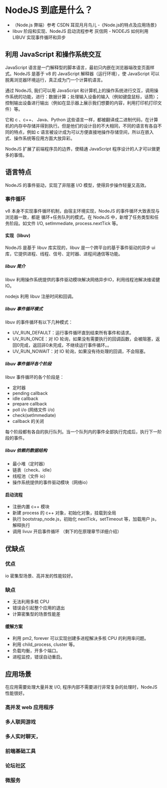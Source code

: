 # NodeJS 到底是什么？
- （Node.js 弊端）参考 CSDN 耳双月月鸟儿 -《Node.js的特点及应用场景》
- libuv 阶段和实现、NodeJS 启动流程参考 灰信网 - NODEJS 如何利用 LIBUV 实现事件循环和异步
## 利用 JavaScript 和操作系统交互
JavaScript 语言是一门解释型的脚本语言，最初只内嵌在浏览器端改变页面样式。NodeJS 是基于 v8 的 JavaScript 解释器（运行环境），使 JavaScript 可以脱离浏览器环境运行，真正成为门一个计算机语言。

通过 NodeJS, 我们可以用 JavaScript 和计算机上的操作系统进行交互，调用操作系统的功能，进行：数据计算；处理输入设备的输入（例如键盘鼠标，话筒）；控制输出设备进行输出（例如在显示器上展示我们想要的内容，利用打印机打印文件）等。

它和 c 、c++、 Java、Python 这些语言一样，都被翻译成二进制代码，在计算机的内存中存储并得到执行。但是他们的设计目的不大相同，不同的语言有各自不同的特点，例如 c 语言被设计成为可以方便直接地操作存储空间，所以在嵌入式、操作系统等应用方面大放异彩。

NodeJS 扩展了前端程序员的边界，使精通 JavaScript 程序设计的人才可以做更多的事情。
## 语言特点
NodeJS 的事件驱动，实现了非阻塞 I/O 模型，使得异步操作轻量又高效。
### 事件循环
v8 本身不实现事件循环机制，由宿主环境实现，NodeJS 的事件循环大致表现与浏览器一致，都是 循环+任务队列的模式。在 NodeJS 中，新增了任务类型和任务阶段。如文件 I/O, setImmediate, process.nextTick 等。
#### 实现（libuv)
NodeJS 是基于 libuv 库实现的，libuv 是一个跨平台的基于事件驱动的异步 ui 库，它提供进程、线程、信号、定时器、进程间通信等功能。
##### libuv 简介
libuv 利用操作系统提供的事件驱动模块解决网络异步IO，利用线程池解决维诺健IO。

nodejs 利用 libuv  注册时间和回调。
##### libuv 事件循环模式
libuv 的事件循环有以下几种模式：
- UV_RUN_DEFAULT：运行事件循环直到结束所有事件和请求。
- UV_RUN_ONCE：对 IO 轮询，如果没有需要执行的回调函数，会被阻塞，返回0完成，返回非0未完成，不继续运行事件循环。。
- UV_RUN_NOWAIT：对 IO 轮询，如果没有待处理的回调，不会阻塞。
##### libuv 事件循环各个阶段
libuv 事件循环的各个阶段是：
- 定时器
- pending callback
- idle callback
- prepare callback
- poll i/o (网络文件 i/o)
- check(setImmediate)
- callback 的关闭

每个阶段都有各自的执行队列。当一个队列内的事件全部执行完成后，执行下一阶段的事件。
##### libuv 依赖的数据结构
- 最小堆（定时器）
- 链表（check、idle）
- 线程池（文件 io）
- 操作系统提供的事件驱动模块（网络io）
#### 启动流程
- 注册内置 c++ 模块
- 新建 process 的 c++ 对象，初始化对象，挂载到全局
- 执行 bootstrap_node.js，初始化 nextTick，setTimeout 等，加载用户 js，解释执行
- 调用 livuv 开启事件循环
（剩下的在原理章节详细介绍）
## 优缺点
### 优点
io 密集型场景、高并发的性能较好。
### 缺点
- 无法利用多核 CPU
- 错误会引起整个应用的退出
- 计算密集型的场景性能差
#### 缓解方案
- 利用 pm2, forever 可以实现创建多进程解决多核 CPU 的利用率问题。
- 利用 child_process, cluster 等。
- 负载均衡，开多个端口。
- 进程监控，错误自动重启。

## 应用场景
在应用需要处理大量并发 I/O, 程序内部不需要进行非常复杂的处理时，NodeJS 性能很好。

### 高并发 web 应用程序
### 多人联网游戏
### 多人实时聊天，
### 前端基础工具
### 论坛社区
### 微服务